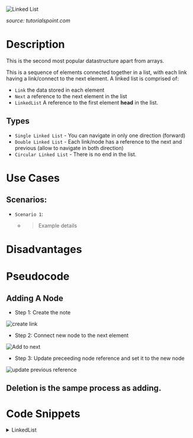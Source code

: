 

![Linked List](https://www.tutorialspoint.com/data_structures_algorithms/images/linked_list.jpg "Linked List")

_source: tutorialspoint.com_


# Description
This is the second most popular datastructure apart from arrays.

This is a sequence of elements connected together in a list, with each link having a link/connect to the next element. A linked list is comprised of:

- `Link` the data stored in each element 
- `Next` a reference to the next element in the list
- `LinkedList` A reference to the first element **head** in the list.


## Types
- `Single Linked List` - You can navigate in only one direction (forward)
- `Double Linked List` - Each link/node has a reference to the next and previous (allow to navigate in both direction)
- `Circular Linked List` - There is no end in the list. 

# Use Cases

## Scenarios:

+ `Scenario 1`:
  + > Example details


# Disadvantages




# Pseudocode

## Adding A Node

- Step 1: Create the note

![create link](https://www.tutorialspoint.com/data_structures_algorithms/images/linked_list_insertion_0.jpg)

- Step 2: Connect new node to the next element

![Add to next](https://www.tutorialspoint.com/data_structures_algorithms/images/linked_list_insertion_1.jpg)


- Step 3: Update preceeding node reference and set it to the new node

![update previous reference](https://www.tutorialspoint.com/data_structures_algorithms/images/linked_list_insertion_2.jpg)


## Deletion is the sampe process as adding.



# Code Snippets

<details>
<summary>LinkedList</summary>

<p>

```go

type Node struct {
  data string
  next *Node
}

type LinkedList struct {
  head *Node
}

func (l LinkedList) insert(n *Node) {}

func (l LinkedList) delete(value string) {}

func (l LinkedList) display() {}

func (l LinkedList) search(value string) *Node {}

```
</p>
</details>

